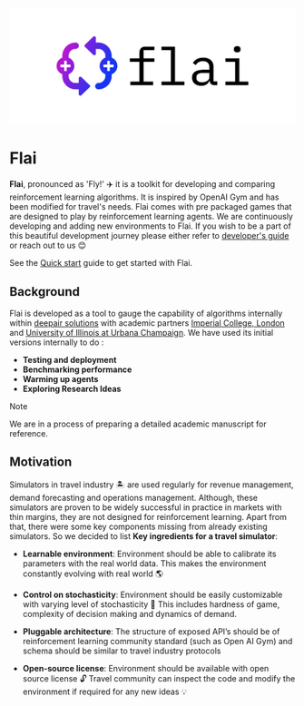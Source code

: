 ![](./assets/images/cover.png)

# Flai

**Flai**, pronounced as 'Fly!' ✈️ it is a toolkit for developing and comparing reinforcement learning algorithms. It is inspired by OpenAI Gym and has been modified for travel's needs. Flai comes with pre packaged games that are designed to play by reinforcement learning agents. We are continuously developing and adding new environments to Flai. If you wish to be a part of this beautiful development journey please either refer to [developer's guide](pages/devguide.md) or reach out to us 😊

See the [Quick start](pages/quickstart.md) guide to get started with Flai.

## Background
Flai is developed as a tool to gauge the capability of algorithms internally within [deepair solutions](https://www.deepair.io) with academic partners [Imperial College, London](https://www.imperial.ac.uk/) and [University of Illinois at Urbana Champaign](https://illinois.edu/). We have used its initial versions internally to do :

- **Testing and deployment**
- **Benchmarking performance**
- **Warming up agents**
- **Exploring Research Ideas**

> [!NOTE]
> We are in a process of preparing a detailed academic manuscript for reference. 

## Motivation
Simulators in travel industry 🏝️ are used regularly for revenue management, demand forecasting and operations management. Although, these simulators are proven to be widely successful in practice in markets with thin margins, they are not designed for reinforcement learning. Apart from that, there were some key components missing from already existing simulators. So we decided to list **Key ingredients for a travel simulator**:

- **Learnable environment**: Environment should be able to calibrate its parameters with the real world data. This makes the environment constantly evolving with real world 🌎 

- **Control on stochasticity**: Environment should be easily customizable with varying level of stochasticity 🎲 This includes hardness of game, complexity of decision making and dynamics of demand.

- **Pluggable architecture**: The structure of exposed API’s should be of reinforcement learning community standard (such as Open AI Gym) and schema should be similar to travel industry protocols

- **Open-source license**: Environment should be available with open source license 🔓 Travel community can inspect the code and modify the environment if required for any new ideas 💡




<!-- > [!NOTE]
> An alert of type 'note' using global style 'callout'.

> [!TIP]
> An alert of type 'tip' using global style 'callout'.

> [!WARNING]
> An alert of type 'warning' using global style 'callout'.

> [!ATTENTION]
> An alert of type 'attention' using global style 'callout'. -->
